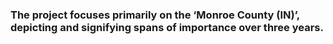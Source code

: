 ### The project focuses primarily on the ‘Monroe County (IN)’, depicting and signifying spans of importance over three years.
